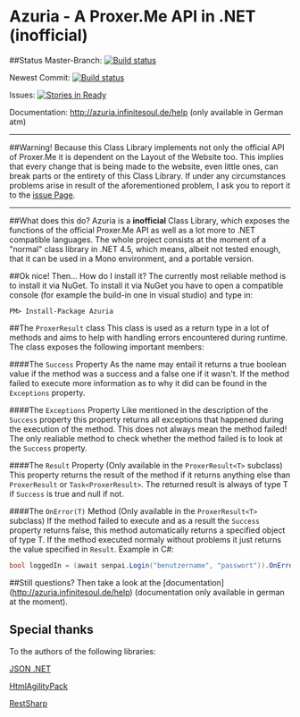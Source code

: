 # Azuria - A Proxer.Me API in .NET (inofficial)

##Status
Master-Branch: [![Build status](https://ci.appveyor.com/api/projects/status/eenr5ksrjakegl0e/branch/master?svg=true)](https://ci.appveyor.com/project/InfiniteSoul/massive-octo-wookie/branch/master)

Newest Commit: [![Build status](https://ci.appveyor.com/api/projects/status/eenr5ksrjakegl0e?svg=true)](https://ci.appveyor.com/project/InfiniteSoul/massive-octo-wookie)

Issues: [![Stories in Ready](https://badge.waffle.io/InfiniteSoul/azuria.svg?label=ready&title=Ready)](http://waffle.io/InfiniteSoul/azuria)

Documentation: http://azuria.infinitesoul.de/help (only available in German atm)

---

##Warning!
Because this Class Library implements not only the official API of Proxer.Me it is dependent on the Layout of the Website too. This implies that every change that is being made to the website, even little ones, can break parts or the entirety of this Class Library. If under any circumstances problems arise in result of the aforementioned problem, I ask you to report it to the  [issue Page](https://github.com/InfiniteSoul/Azuria/issues).

---

##What does this do?
Azuria is a **inofficial** Class Library, which exposes the functions of the official Proxer.Me API as well as a lot more to .NET compatible languages. The whole project consists at the moment of a "normal" class library in .NET 4.5, which means, albeit not tested enough, that it can be used in a Mono environment, and a portable version. 


##Ok nice! Then... How do I install it?
The currently most reliable method is to install it via NuGet. To install it via NuGet you have to open a compatible console (for example the build-in one in visual studio) and type in:
```
PM> Install-Package Azuria
```

##The `ProxerResult` class
This class is used as a return type in a lot of methods and aims to help with handling errors encountered during runtime. The class exposes the following important members:

####The `Success` Property 
As the name may entail it returns a true boolean value if the method was a success and a false one if it wasn't. If the method failed to execute more information as to why it did can be found in the `Exceptions` property.

####The `Exceptions` Property
Like mentioned in the description of the `Success` property this property returns all exceptions that happened during the execution of the method. This does not always mean the method failed! The only realiable method to check whether the method failed is to look at the `Success` property.

####The `Result` Property (Only available in the `ProxerResult<T>` subclass)
This property returns the result of the method if it returns anything else than `ProxerResult` or `Task<ProxerResult>`. The returned result is always of type T if `Success` is true and null if not.

####The `OnError(T)` Method (Only available in the `ProxerResult<T>` subclass)
If the method failed to execute and as a result the `Success` property returns false, this method automatically returns a specified object of type T. If the method executed normaly without problems it just returns the value specified in `Result`. Example in C#:
```csharp
bool loggedIn = (await senpai.Login("benutzername", "passwort")).OnError(false);
```


##Still questions? 
Then take a look at the [documentation] (http://azuria.infinitesoul.de/help) (documentation only available in german at the moment).

## Special thanks
To the authors of the following libraries:

[JSON .NET](https://www.nuget.org/packages/Newtonsoft.Json/)

[HtmlAgilityPack](https://htmlagilitypack.codeplex.com/)

[RestSharp](http://restsharp.org/)

